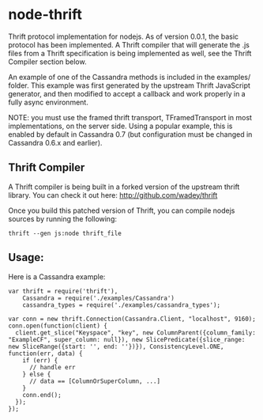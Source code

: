 # node-thrift

Thrift protocol implementation for nodejs. As of version 0.0.1, the basic
protocol has been implemented. A Thrift compiler that will generate the .js
files from a Thrift specification is being implemented as well, see the
Thrift Compiler section below.

An example of one of the Cassandra methods is included in the examples/
folder. This example was first generated by the upstream Thrift JavaScript
generator, and then modified to accept a callback and work properly in a
fully async environment. 

NOTE: you must use the framed thrift transport, TFramedTransport in most
implementations, on the server side. Using a popular example, this is enabled
by default in Cassandra 0.7 (but configuration must be changed in Cassandra
0.6.x and earlier).

## Thrift Compiler

A Thrift compiler is being built in a forked version of the upstream thrift
library. You can check it out here: http://github.com/wadey/thrift

Once you build this patched version of Thrift, you can compile nodejs sources
by running the following:

    thrift --gen js:node thrift_file

## Usage:

Here is a Cassandra example:

    var thrift = require('thrift'),
        Cassandra = require('./examples/Cassandra')
        cassandra_types = require('./examples/cassandra_types');

    var conn = new thrift.Connection(Cassandra.Client, "localhost", 9160);
    conn.open(function(client) {
      client.get_slice("Keyspace", "key", new ColumnParent({column_family: "ExampleCF", super_column: null}), new SlicePredicate({slice_range: new SliceRange({start: '', end: ''})}), ConsistencyLevel.ONE, function(err, data) {
        if (err) {
          // handle err
        } else {
          // data == [ColumnOrSuperColumn, ...]
        }
        conn.end();
      });
    });
